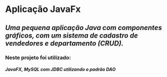 # Aplicação JavaFx
## _Uma pequena aplicação Java com componentes gráficos, com um sistema de cadastro de vendedores e departamento (CRUD)._

### Neste projeto foi utilizado:
##### **JavaFX**, **MySQL** com **JDBC** utilizando o padrão **DAO**